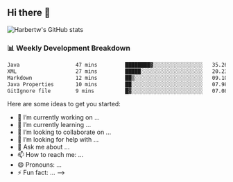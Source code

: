 ## Hi there 👋
![Harbertw's GitHub stats](https://github-readme-stats.vercel.app/api?username=Harbertw&theme=dark&show_icons=true)

### 📊 Weekly Development Breakdown

<!--START_SECTION:waka-->

```txt
Java                  47 mins         ████████▓░░░░░░░░░░░░░░░░   35.26 %
XML                   27 mins         █████░░░░░░░░░░░░░░░░░░░░   20.23 %
Markdown              12 mins         ██▒░░░░░░░░░░░░░░░░░░░░░░   09.10 %
Java Properties       10 mins         ██░░░░░░░░░░░░░░░░░░░░░░░   07.98 %
GitIgnore file        9 mins          █▓░░░░░░░░░░░░░░░░░░░░░░░   07.08 %
```

<!--END_SECTION:waka-->


Here are some ideas to get you started:

- 🔭 I’m currently working on ...
- 🌱 I’m currently learning ...
- 👯 I’m looking to collaborate on ...
- 🤔 I’m looking for help with ...
- 💬 Ask me about ...
- 📫 How to reach me: ...
- 😄 Pronouns: ...
- ⚡ Fun fact: ...
-->

